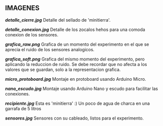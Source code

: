 ## IMAGENES

***detalle_cierre.jpg***
Detalle del sellado de 'minitierra'.

***detalle_conexion.jpg***
Detalle de los zocalos hehos para una comoda conexion de los sensores.

***grafica_raw.png***
Grafica de un momento del experimento en el que se aprecia el ruido de los sensores analogicos.

***grafica_soft.png***
Grafica del mismo momento del experimento, pero aplicando la reduccion de ruido.
Se debe recordar que no afecta a los valores que se guardan, solo a la representacion grafica.

***micro_protoboard.jpg***
Montaje en protoboard usando Arduino Micro. 

***nano_escudo.jpg***
Montaje usando Arduino Nano y escudo para facilitar las conexiones.

***recipiente.jpg***
Esta es 'minitierra' :)
Un poco de agua de charca en una garrafa de 5 litros

***sensores.jpg***
Sensores con su cableado, listos para el experimento.
